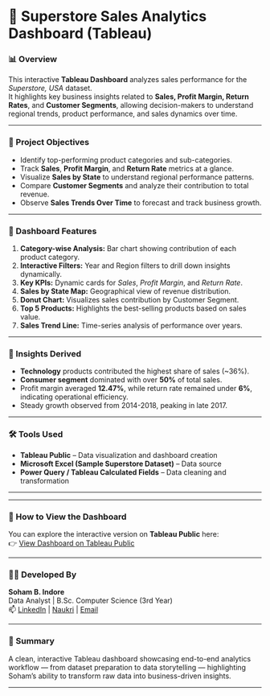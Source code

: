 
# 🧠 Superstore Sales Analytics Dashboard (Tableau)

### 📊 Overview
This interactive **Tableau Dashboard** analyzes sales performance for the *Superstore, USA* dataset.  
It highlights key business insights related to **Sales, Profit Margin, Return Rates**, and **Customer Segments**, allowing decision-makers to understand regional trends, product performance, and sales dynamics over time.

---

### 🎯 Project Objectives
- Identify top-performing product categories and sub-categories.  
- Track **Sales**, **Profit Margin**, and **Return Rate** metrics at a glance.  
- Visualize **Sales by State** to understand regional performance patterns.  
- Compare **Customer Segments** and analyze their contribution to total revenue.  
- Observe **Sales Trends Over Time** to forecast and track business growth.  

---

### 🧩 Dashboard Features
1. **Category-wise Analysis:** Bar chart showing contribution of each product category.  
2. **Interactive Filters:** Year and Region filters to drill down insights dynamically.  
3. **Key KPIs:** Dynamic cards for *Sales*, *Profit Margin*, and *Return Rate*.  
4. **Sales by State Map:** Geographical view of revenue distribution.  
5. **Donut Chart:** Visualizes sales contribution by Customer Segment.  
6. **Top 5 Products:** Highlights the best-selling products based on sales value.  
7. **Sales Trend Line:** Time-series analysis of performance over years.  

---

### 🧠 Insights Derived
- **Technology** products contributed the highest share of sales (~36%).  
- **Consumer segment** dominated with over **50%** of total sales.  
- Profit margin averaged **12.47%**, while return rate remained under **6%**, indicating operational efficiency.  
- Steady growth observed from 2014-2018, peaking in late 2017.  

---

### 🛠️ Tools Used
- **Tableau Public** – Data visualization and dashboard creation  
- **Microsoft Excel (Sample Superstore Dataset)** – Data source  
- **Power Query / Tableau Calculated Fields** – Data cleaning and transformation  

---


---

### 🚀 How to View the Dashboard
You can explore the interactive version on **Tableau Public** here:  
👉 [View Dashboard on Tableau Public](https://public.tableau.com/app/profile/soham.indore/viz/SuperstoreSalesAnalyticsDashboardTableau/Dashboard)



---

### 👨‍💻 Developed By
**Soham B. Indore**  
Data Analyst | B.Sc. Computer Science (3rd Year)  
📫 [LinkedIn](https://www.linkedin.com/in/soham-indore-6ab447282/) | [Naukri](https://www.naukri.com/mnjuser/profile) | [Email](indoresoham28@gmail.com)

---

### 🏁 Summary
A clean, interactive Tableau dashboard showcasing end-to-end analytics workflow — from dataset preparation to data storytelling — highlighting Soham’s ability to transform raw data into business-driven insights.

---

